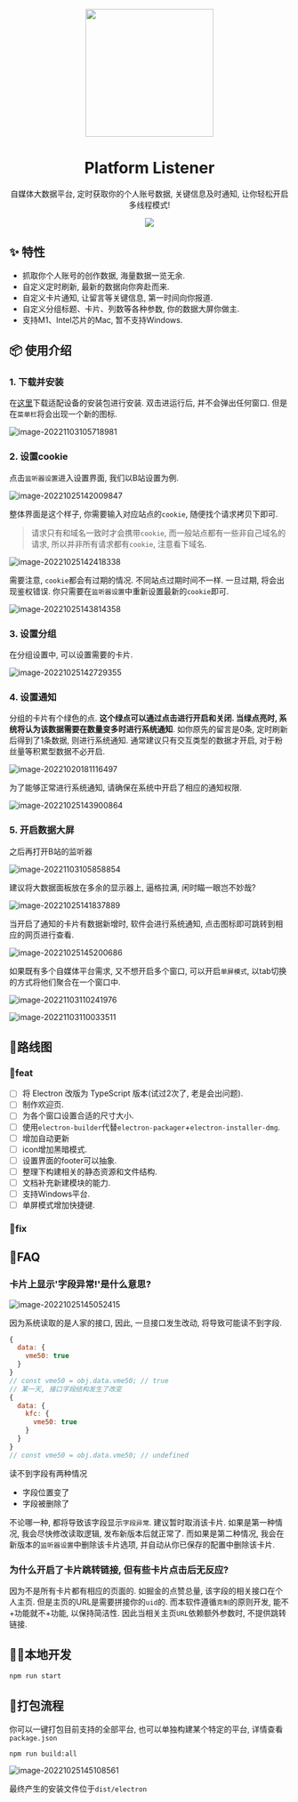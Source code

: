 <p align="center">
    <img width="230" src="https://eve-sama.oss-cn-shanghai.aliyuncs.com/blog/202210251258890.png">
</p>
<h1 align="center">
Platform Listener
</h1>
<p align="center">
自媒体大数据平台, 定时获取你的个人账号数据, 关键信息及时通知, 让你轻松开启多线程模式!
</p>

<p align="center">
<img src="https://eve-sama.oss-cn-shanghai.aliyuncs.com/blog/202210251418921.png">
<p>

## ✨ 特性

- 抓取你个人账号的创作数据, 海量数据一览无余.
- 自定义定时刷新, 最新的数据向你奔赴而来.
- 自定义卡片通知, 让留言等关键信息, 第一时间向你报道.
- 自定义分组标题、卡片、列数等各种参数, 你的数据大屏你做主.
- 支持M1、Intel芯片的Mac, 暂不支持Windows.

## 📦 使用介绍

### 1. 下载并安装

在[这里](https://github.com/Eve-Sama/platform-listener/releases)下载适配设备的安装包进行安装. 双击进运行后, 并不会弹出任何窗口. 但是在`菜单栏`将会出现一个新的图标.

![image-20221103105718981](https://eve-sama.oss-cn-shanghai.aliyuncs.com/blog/202211031057006.png)

### 2. 设置cookie

点击`监听器设置`进入设置界面, 我们以B站设置为例.

![image-20221025142009847](https://eve-sama.oss-cn-shanghai.aliyuncs.com/blog/202210251420883.png)

整体界面是这个样子, 你需要输入对应站点的`cookie`, 随便找个请求拷贝下即可.

> 请求只有和域名一致时才会携带`cookie`, 而一般站点都有一些非自己域名的请求, 所以并非所有请求都有`cookie`, 注意看下域名.

![image-20221025142418338](https://eve-sama.oss-cn-shanghai.aliyuncs.com/blog/202210251424376.png)

需要注意, `cookie`都会有过期的情况. 不同站点过期时间不一样. 一旦过期, 将会出现鉴权错误. 你只需要在`监听器设置`中重新设置最新的`cookie`即可. 

![image-20221025143814358](https://eve-sama.oss-cn-shanghai.aliyuncs.com/blog/202210251438398.png)

### 3. 设置分组

在分组设置中, 可以设置需要的卡片.

![image-20221025142729355](https://eve-sama.oss-cn-shanghai.aliyuncs.com/blog/202210251427375.png)

### 4. 设置通知

分组的卡片有个绿色的点. **这个绿点可以通过点击进行开启和关闭. 当绿点亮时, 系统将认为该数据需要在数量变多时进行系统通知**. 如你原先的留言是0条, 定时刷新后得到了1条数据, 则进行系统通知. 通常建议只有交互类型的数据才开启, 对于粉丝量等积累型数据不必开启.

![image-20221020181116497](https://eve-sama.oss-cn-shanghai.aliyuncs.com/blog/202210251255298.png)

为了能够正常进行系统通知, 请确保在系统中开启了相应的通知权限.

![image-20221025143900864](https://eve-sama.oss-cn-shanghai.aliyuncs.com/blog/202210251439904.png)

### 5. 开启数据大屏

之后再打开B站的监听器

![image-20221103105858854](https://eve-sama.oss-cn-shanghai.aliyuncs.com/blog/202211031058886.png)

建议将大数据面板放在多余的显示器上, 逼格拉满, 闲时瞄一眼岂不妙哉?

![image-20221025141837889](https://eve-sama.oss-cn-shanghai.aliyuncs.com/blog/202210251429127.png)

当开启了通知的卡片有数据新增时, 软件会进行系统通知, 点击图标即可跳转到相应的网页进行查看.

![image-20221025145200686](https://eve-sama.oss-cn-shanghai.aliyuncs.com/blog/202210251452726.png)

如果既有多个自媒体平台需求, 又不想开启多个窗口, 可以开启`单屏模式`, 以tab切换的方式将他们聚合在一个窗口中.

![image-20221103110241976](https://eve-sama.oss-cn-shanghai.aliyuncs.com/blog/202211031102009.png)

![image-20221103110033511](https://eve-sama.oss-cn-shanghai.aliyuncs.com/blog/202211031100552.png)

## 🔨路线图

### 💪feat

 - [ ] 将 Electron 改版为 TypeScript 版本(试过2次了, 老是会出问题).
 - [ ] 制作欢迎页.
 - [ ] 为各个窗口设置合适的尺寸大小.
 - [ ] 使用`electron-builder`代替`electron-packager`+`electron-installer-dmg`.
 - [ ] 增加自动更新
 - [ ] icon增加黑暗模式.
 - [ ] 设置界面的footer可以抽象.
 - [ ] 整理下构建相关的静态资源和文件结构.
 - [ ] 文档补充新建模块的能力.
 - [ ] 支持Windows平台.
 - [ ] 单屏模式增加快捷键.

### 🐛fix

## 🙋FAQ

### 卡片上显示'字段异常!'是什么意思?

![image-20221025145052415](https://eve-sama.oss-cn-shanghai.aliyuncs.com/blog/202210251450458.png)

因为系统读取的是人家的接口, 因此, 一旦接口发生改动, 将导致可能读不到字段.
```javascript
{
  data: {
    vme50: true
  }
}
// const vme50 = obj.data.vme50; // true
// 某一天, 接口字段结构发生了改变
{
  data: {
    kfc: {
      vme50: true
    }
  }
}
// const vme50 = obj.data.vme50; // undefined
```
读不到字段有两种情况
 - 字段位置变了
 - 字段被删除了

不论哪一种, 都将导致该字段显示`字段异常`. 建议暂时取消该卡片. 如果是第一种情况, 我会尽快修改读取逻辑, 发布新版本后就正常了. 而如果是第二种情况, 我会在新版本的`监听器设置`中删除该卡片选项, 并自动从你已保存的配置中删除该卡片.

### 为什么开启了卡片跳转链接, 但有些卡片点击后无反应?

因为不是所有卡片都有相应的页面的. 如掘金的点赞总量, 该字段的相关接口在个人主页. 但是主页的URL是需要拼接你的`uid`的. 而本软件遵循`克制`的原则开发, 能不+功能就不+功能, 以保持简洁性. 因此当相关主页`URL`依赖额外参数时, 不提供跳转链接.

## 🧑‍💻本地开发

```bash
npm run start
```

## 🚀打包流程

你可以一键打包目前支持的全部平台, 也可以单独构建某个特定的平台, 详情查看`package.json`

```bash
npm run build:all
```

![image-20221025145108561](https://eve-sama.oss-cn-shanghai.aliyuncs.com/blog/202210251451594.png)

最终产生的安装文件位于`dist/electron`


